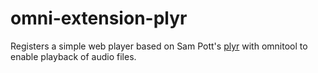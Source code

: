# omni-extension-plyr

Registers a simple web player based on Sam Pott's [plyr](https://github.com/sampotts/plyr) with omnitool to enable playback of audio files.